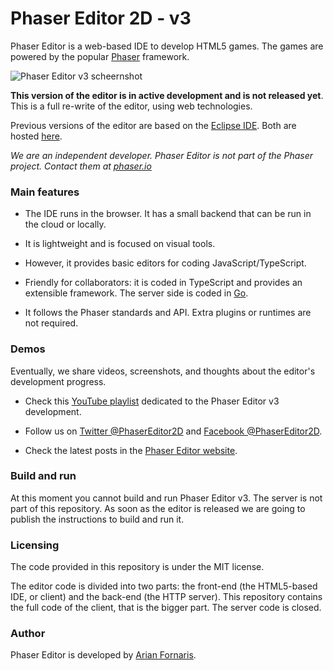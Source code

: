 # Phaser Editor 2D - v3

Phaser Editor is a web-based IDE to develop HTML5 games. The games are powered by the popular [Phaser](https://phaser.io) framework.


![Phaser Editor v3 scheernshot](https://github.com/PhaserEditor2D/PhaserEditor2D-v3/raw/master/screens/preview.png "Phaser Editor v3 early preview")


**This version of the editor is in active development and is not released yet**. This is a full re-write of the editor, using web technologies.

Previous versions of the editor are based on the [Eclipse IDE](https://eclipse.org). Both are hosted [here](https://github.com/PhaserEditor2D/PhaserEditor).

*We are an independent developer. Phaser Editor is not part of the Phaser project. Contact them at [phaser.io](https://phaser.io)*


### Main features


* The IDE runs in the browser. It has a small backend that can be run in the cloud or locally.

* It is lightweight and is focused on visual tools.

* However, it provides basic editors for coding JavaScript/TypeScript.

* Friendly for collaborators: it is coded in TypeScript and provides an extensible framework. The server side is coded in [Go](https://golang.org).

* It follows the Phaser standards and API. Extra plugins or runtimes are not required.


### Demos

Eventually, we share videos, screenshots, and thoughts about the editor's development progress.

* Check this [YouTube playlist](https://www.youtube.com/playlist?list=PLB8gI_5U0MvARFuAFCRQkQNR1tgLN7MMM) dedicated to the Phaser Editor v3 development.

* Follow us on [Twitter @PhaserEditor2D](https://twitter.com/PhaserEditor2D) and [Facebook @PhaserEditor2D](https://facebook.com/PhaserEditor2D).

* Check the latest posts in the [Phaser Editor website](https://phasereditor2d.com).


### Build and run

At this moment you cannot build and run Phaser Editor v3. The server is not part of this repository. As soon as the editor is released we are going to publish the instructions to build and run it.


### Licensing

The code provided in this repository is under the MIT license.

The editor code is divided into two parts: the front-end (the HTML5-based IDE, or client) and the back-end (the HTTP server). This repository contains the full code of the client, that is the bigger part. The server code is closed.


### Author

Phaser Editor is developed by [Arian Fornaris](https://twitter.com/boniatillo_com).